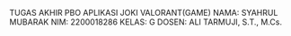 TUGAS AKHIR PBO 
APLIKASI JOKI VALORANT(GAME)
NAMA: SYAHRUL MUBARAK
NIM: 2200018286
KELAS: G
DOSEN: ALI TARMUJI, S.T., M.Cs.

